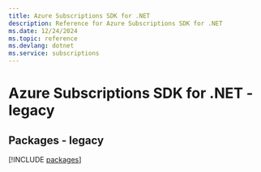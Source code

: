 ```yaml
---
title: Azure Subscriptions SDK for .NET
description: Reference for Azure Subscriptions SDK for .NET
ms.date: 12/24/2024
ms.topic: reference
ms.devlang: dotnet
ms.service: subscriptions
---
```

# Azure Subscriptions SDK for .NET - legacy
## Packages - legacy
[!INCLUDE [packages](subscriptions-index.md)]